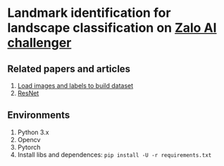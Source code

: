 # Landmark identification for landscape classification on [Zalo AI challenger](https://challenge.zalo.ai)

## Related papers and articles
1. [Load images and labels to build dataset](http://machinelearninguru.com/deep_learning/data_preparation/hdf5/hdf5.html)
2. [ResNet]()

## Environments
1. Python 3.x
2. Opencv
3. Pytorch
4. Install libs and dependences:
`pip install -U -r requirements.txt`
